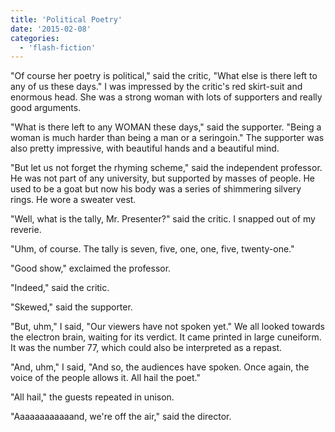 ```yaml
---
title: 'Political Poetry'
date: '2015-02-08'
categories:
  - 'flash-fiction'
---
```


"Of course her poetry is political," said the critic, "What else is there left
to any of us these days." I was impressed by the critic's red skirt-suit and
enormous head. She was a strong woman with lots of supporters and really good
arguments.

<!-- truncate -->

"What is there left to any WOMAN these days," said the supporter. "Being a woman
is much harder than being a man or a seringoin." The supporter was also pretty
impressive, with beautiful hands and a beautiful mind.

"But let us not forget the rhyming scheme," said the independent professor. He
was not part of any university, but supported by masses of people. He used to be
a goat but now his body was a series of shimmering silvery rings. He wore a
sweater vest.

"Well, what is the tally, Mr. Presenter?" said the critic. I snapped out of my
reverie.

"Uhm, of course. The tally is seven, five, one, one, five, twenty-one."

"Good show," exclaimed the professor.

"Indeed," said the critic.

"Skewed," said the supporter.

"But, uhm," I said, "Our viewers have not spoken yet." We all looked towards the
electron brain, waiting for its verdict. It came printed in large cuneiform. It
was the number 77, which could also be interpreted as a repast.

"And, uhm," I said, "And so, the audiences have spoken. Once again, the voice of
the people allows it. All hail the poet."

"All hail," the guests repeated in unison.

"Aaaaaaaaaaaand, we're off the air," said the director.
